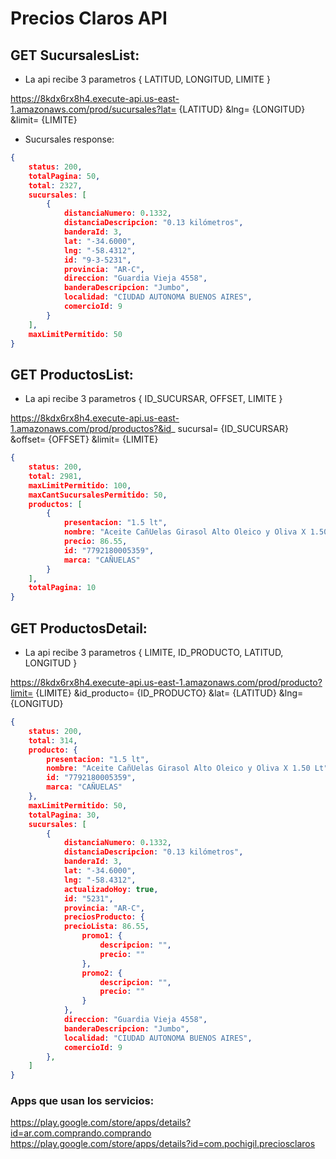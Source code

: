 # Precios Claros API

## GET SucursalesList:
* La api recibe 3 parametros { LATITUD, LONGITUD, LIMITE }

https://8kdx6rx8h4.execute-api.us-east-1.amazonaws.com/prod/sucursales?lat= {LATITUD} &lng= {LONGITUD} &limit= {LIMITE}

* Sucursales response:

``` Json
{
	status: 200,
	totalPagina: 50,
	total: 2327,
	sucursales: [
		{
			distanciaNumero: 0.1332,
			distanciaDescripcion: "0.13 kilómetros",
			banderaId: 3,
			lat: "-34.6000",
			lng: "-58.4312",
			id: "9-3-5231",
			provincia: "AR-C",
			direccion: "Guardia Vieja 4558",
			banderaDescripcion: "Jumbo",
			localidad: "CIUDAD AUTONOMA BUENOS AIRES",
			comercioId: 9
		}
	],
	maxLimitPermitido: 50
}
```

## GET ProductosList:
* La api recibe 3 parametros { ID_SUCURSAR, OFFSET, LIMITE }

https://8kdx6rx8h4.execute-api.us-east-1.amazonaws.com/prod/productos?&id_ sucursal= {ID_SUCURSAR} &offset= {OFFSET} &limit= {LIMITE}

``` Json
{
	status: 200,
	total: 2981,
	maxLimitPermitido: 100,
	maxCantSucursalesPermitido: 50,
	productos: [
		{
			presentacion: "1.5 lt",
			nombre: "Aceite CañUelas Girasol Alto Oleico y Oliva X 1.50 Lt",
			precio: 86.55,
			id: "7792180005359",
			marca: "CAÑUELAS"
		}
	],
	totalPagina: 10
}
```


## GET ProductosDetail:
* La api recibe 3 parametros { LIMITE, ID_PRODUCTO, LATITUD, LONGITUD }

https://8kdx6rx8h4.execute-api.us-east-1.amazonaws.com/prod/producto?limit= {LIMITE} &id_producto= {ID_PRODUCTO} &lat= {LATITUD} &lng= {LONGITUD}

``` Json
{
	status: 200,
	total: 314,
	producto: {
		presentacion: "1.5 lt",
		nombre: "Aceite CañUelas Girasol Alto Oleico y Oliva X 1.50 Lt",
		id: "7792180005359",
		marca: "CAÑUELAS"
	},
	maxLimitPermitido: 50,
	totalPagina: 30,
	sucursales: [
		{
			distanciaNumero: 0.1332,
			distanciaDescripcion: "0.13 kilómetros",
			banderaId: 3,
			lat: "-34.6000",
			lng: "-58.4312",
			actualizadoHoy: true,
			id: "5231",
			provincia: "AR-C",
			preciosProducto: {
			precioLista: 86.55,
				promo1: {
					descripcion: "",
					precio: ""
				},
				promo2: {
					descripcion: "",
					precio: ""
				}
			},
			direccion: "Guardia Vieja 4558",
			banderaDescripcion: "Jumbo",
			localidad: "CIUDAD AUTONOMA BUENOS AIRES",
			comercioId: 9
		},
	]
}
```

### Apps que usan los servicios:
https://play.google.com/store/apps/details?id=ar.com.comprando.comprando
https://play.google.com/store/apps/details?id=com.pochigil.preciosclaros


